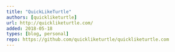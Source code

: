 ```yaml
---
title: "QuickLikeTurtle"
authors: [quickliketurtle]
url: http://quickliketurtle.com/
added: 2018-05-18
types: [blog, personal]
repo: https://github.com/quickliketurtle/quickliketurtle.com
---
```

